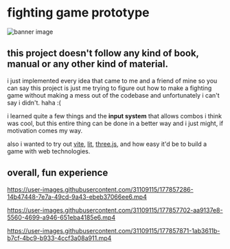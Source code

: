 # fighting game prototype

![banner image](assets/banner.avif)

## this project doesn't follow any kind of book, manual or any other kind of material.

i just implemented every idea that came to me and a friend of mine so you can say this project is just me trying to figure out how to make a fighting game without making a mess out of the codebase and unfortunately i can't say i didn't. haha :(

i learned quite a few things and the <strong>input system</strong> that allows combos i think was cool, but this entire thing can be done in a better way and i just might, if motivation comes my way.

also i wanted to try out [vite](https://vitejs.dev/), [lit](https://lit.dev/), [three.js](https://threejs.org/), and how easy it'd be to build a game with web technologies.

## overall, fun experience

https://user-images.githubusercontent.com/31109115/177857286-14b47448-7e7a-49cd-9a43-ebeb37066ee6.mp4

https://user-images.githubusercontent.com/31109115/177857702-aa9137e8-5560-4699-a946-651eba4185e6.mp4

https://user-images.githubusercontent.com/31109115/177857871-1ab3611b-b7cf-4bc9-b933-4ccf3a08a911.mp4
